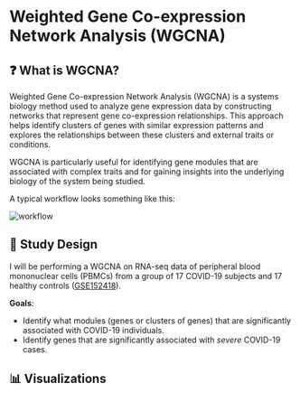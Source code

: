 # Weighted Gene Co-expression Network Analysis (WGCNA)
## ❓ What is WGCNA?
Weighted Gene Co-expression Network Analysis (WGCNA) is a systems biology method used to analyze gene expression data by constructing networks that represent gene co-expression relationships. This approach helps identify clusters of genes with similar expression patterns and explores the relationships between these clusters and external traits or conditions.

WGCNA is particularly useful for identifying gene modules that are associated with complex traits and for gaining insights into the underlying biology of the system being studied.

A typical workflow looks something like this:

![workflow](https://github.com/ndomah001/Weighted-Correlation-Network-Analysis/blob/main/workflow.jpg)

## 📝 Study Design
I will be performing a WGCNA on RNA-seq data of peripheral blood mononuclear cells (PBMCs) from a group of 17 COVID-19 subjects and 17 healthy controls ([GSE152418](https://www.ncbi.nlm.nih.gov/geo/query/acc.cgi?acc=GSE152418)).

**Goals**:
- Identify what modules (genes or clusters of genes) that are significantly associated with COVID-19 individuals.
- Identify genes that are significantly associated with *severe* COVID-19 cases.

## 📊 Visualizations
